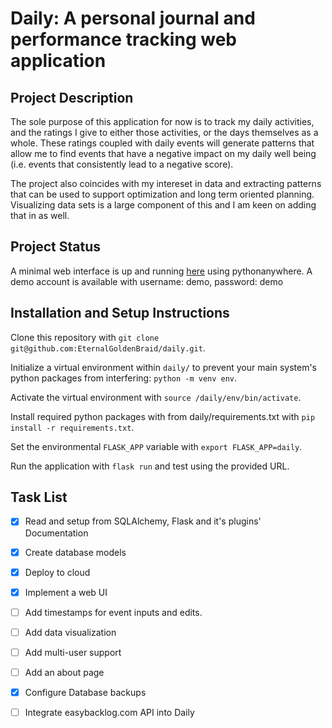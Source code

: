 # Daily: A personal journal and performance tracking web application

## Project Description

The sole purpose of this application for now is to track my daily activities, and the ratings I give to either those activities, or the days themselves as a whole. These ratings coupled with daily events will generate patterns that allow me to find events that have a negative impact on my daily well being (i.e. events that consistently lead to a negative score). 

The project also coincides with my intereset in data and extracting patterns that can be used to support optimization and long term oriented planning. Visualizing data sets is a large component of this and I am keen on adding that in as well.

## Project Status

A minimal web interface is up and running [here](http://dailyapp.eu.pythonanywhere.com/) using pythonanywhere. A demo account is available with username: demo, password: demo

## Installation and Setup Instructions

Clone this repository with `git clone git@github.com:EternalGoldenBraid/daily.git`.

Initialize a virtual environment within `daily/` to prevent your main system's python packages from interfering: `python -m venv env`.

Activate the virtual environment with `source /daily/env/bin/activate`.

Install required python packages with from daily/requirements.txt with `pip install -r requirements.txt`.

Set the environmental `FLASK_APP` variable with `export FLASK_APP=daily`.

Run the application with `flask run` and test using the provided URL.

## Task List

- [x] Read and setup from SQLAlchemy, Flask and it's plugins' Documentation

- [x] Create database models

- [x] Deploy to cloud

- [x] Implement a web UI 

- [ ] Add timestamps for event inputs and edits.

- [ ] Add data visualization
      
- [ ] Add multi-user support

- [ ] Add an about page

- [x] Configure Database backups

- [ ] Integrate easybacklog.com API into Daily

